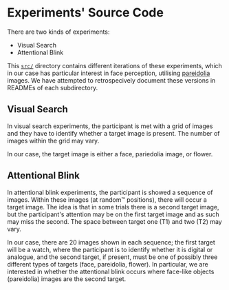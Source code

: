 # Experiments' Source Code

There are two kinds of experiments:
  - Visual Search
  - Attentional Blink

This [`src/`](.) directory contains different iterations of these experiments, which in our case has particular interest in face perception, utilising [pareidolia](https://www.wikiwand.com/en/Pareidolia) images.  We have attempted to retrospecively document these versions in READMEs of each subdirectory.

## Visual Search
In visual search experiments, the participant is met with a grid of images and they have to identify whether a target image is present.  The number of images within the grid may vary.

In our case, the target image is either a face, pariedolia image, or flower.

## Attentional Blink
In attentional blink experiments, the participant is showed a sequence of images.  Within these images (at random&trade; positions), there will occur a target image.  The idea is that in some trials there is a second target image, but the participant's attention may be on the first target image and as such may miss the second.  The space between target one (T1) and two (T2) may vary.

In our case, there are 20 images shown in each sequence; the first target will be a watch, where the participant is to identify whether it is digital or analogue, and the second target, if present, must be one of possibly three different types of targets (face, pareidolia, flower).  In particular, we are interested in whether the attentional blink occurs where face-like objects (pareidolia) images are the second target.

